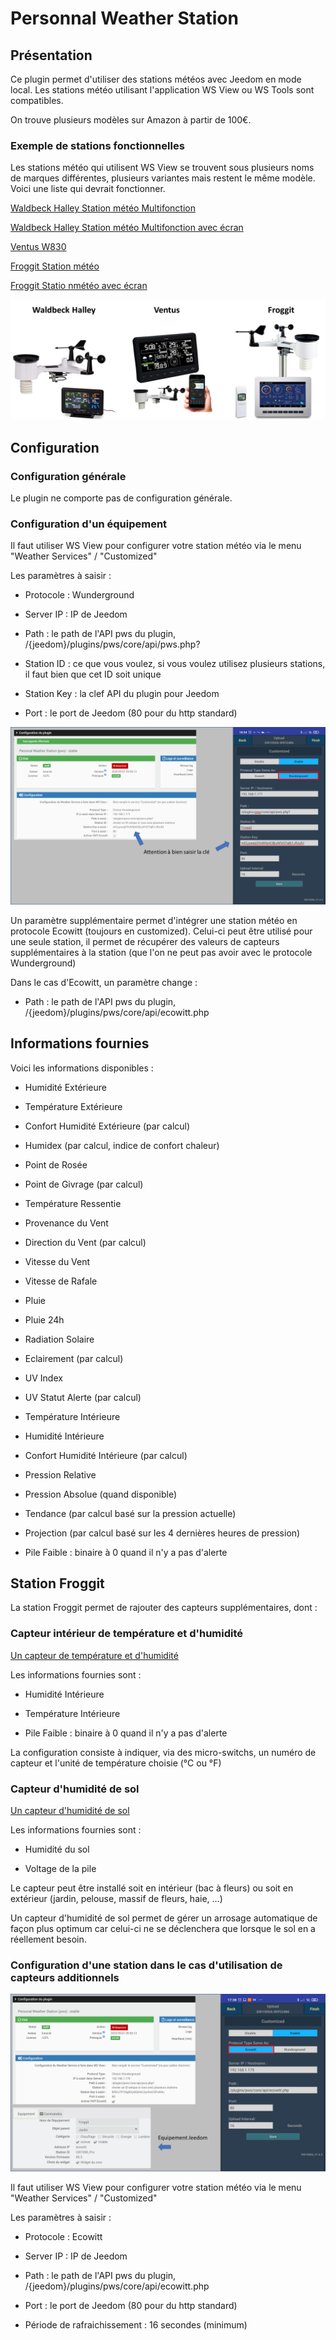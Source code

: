 # Personnal Weather Station

## Présentation

Ce plugin permet d'utiliser des stations météos avec Jeedom en mode local. Les stations météo utilisant l'application WS View ou WS Tools sont compatibles.

On trouve plusieurs modèles sur Amazon à partir de 100€.

### Exemple de stations fonctionnelles

Les stations météo qui utilisent WS View se trouvent sous plusieurs noms de marques différentes, plusieurs variantes mais restent le même modèle. Voici une liste qui devrait fonctionner.

[Waldbeck Halley Station météo Multifonction](https://amzn.to/3924BKr)

[Waldbeck Halley Station météo Multifonction avec écran](https://amzn.to/392592X)

[Ventus W830](https://amzn.to/2wacIWU)

[Froggit Station météo](https://www.amazon.fr/Froggit-DP1500-Station-syst%C3%A8me-Centre/dp/B07YDG97XF/ref=sr_1_35?)

[Froggit Statio nmétéo avec écran](https://www.amazon.fr/Froggit-HP1000SE-Internet-Station-Serveur/dp/B07ZJK8644/ref=sr_1_2?)

![Illustration](images/Stations.png?raw=true "Exemples de Stations météo")

## Configuration

### Configuration générale

Le plugin ne comporte pas de configuration générale.

### Configuration d'un équipement

Il faut utiliser WS View pour configurer votre station météo via le menu "Weather Services" / "Customized"

Les paramètres à saisir :

* Protocole : Wunderground

* Server IP : IP de Jeedom

* Path : le path de l'API pws du plugin, /{jeedom}/plugins/pws/core/api/pws.php?

* Station ID : ce que vous voulez, si vous voulez utilisez plusieurs stations, il faut bien que cet ID soit unique

* Station Key : la clef API du plugin pour Jeedom 

* Port : le port de Jeedom (80 pour du http standard)

![Illustration](images/Config_Wunderground2.png?raw=true "Mode Wunderground")

Un paramètre supplémentaire permet d'intégrer une station météo en protocole Ecowitt (toujours en customized). Celui-ci peut être utilisé pour une seule station, il permet de récupérer des valeurs de capteurs supplémentaires à la station (que l'on ne peut pas avoir avec le protocole Wunderground)

Dans le cas d'Ecowitt, un paramètre change :

* Path : le path de l'API pws du plugin, /{jeedom}/plugins/pws/core/api/ecowitt.php

## Informations fournies

Voici les informations disponibles :

* Humidité Extérieure

* Température Extérieure

* Confort Humidité Extérieure (par calcul)

* Humidex (par calcul, indice de confort chaleur)

* Point de Rosée

* Point de Givrage (par calcul)

* Température Ressentie

* Provenance du Vent

* Direction du Vent (par calcul)

* Vitesse du Vent

* Vitesse de Rafale

* Pluie

* Pluie 24h

* Radiation Solaire

* Eclairement (par calcul)

* UV Index

* UV Statut Alerte (par calcul)

* Température Intérieure

* Humidité Intérieure

* Confort Humidité Intérieure (par calcul)

* Pression Relative

* Pression Absolue (quand disponible)

* Tendance (par calcul basé sur la pression actuelle)

* Projection (par calcul basé sur les 4 dernières heures de pression)

* Pile Faible : binaire à 0 quand il n'y a pas d'alerte

## Station Froggit


La station Froggit permet de rajouter des capteurs supplémentaires, dont :

### Capteur intérieur de température et d'humidité 

[Un capteur de température et d'humidité](https://www.amazon.fr/Froggit-DP50-Thermo-hygrom%C3%A8tre-Plusieurs-canaux/dp/B0844K28MJ/ref=sr_1_7?)

Les informations fournies sont : 

* Humidité Intérieure

* Température Intérieure

* Pile Faible : binaire à 0 quand il n'y a pas d'alerte

La configuration consiste à indiquer, via des micro-switchs, un numéro de capteur et l'unité de température choisie (°C ou °F)

### Capteur d'humidité de sol

[Un capteur d'humidité de sol](https://www.amazon.fr/Froggit-DP100-Capteur-Radio-multicanal/dp/B0844KS4B2/ref=sr_1_14?)

Les informations fournies sont : 

* Humidité du sol 

* Voltage de la pile 

Le capteur peut être installé soit en intérieur (bac à fleurs) ou soit en extérieur (jardin, pelouse, massif de fleurs, haie, ...)

Un capteur d'humidité de sol permet de gérer un arrosage automatique de façon plus optimum car celui-ci ne se déclenchera que lorsque le sol en a réellement besoin.

### Configuration d'une station dans le cas d'utilisation de capteurs additionnels

![Illustration](images/Config_Ecowitt2.png?raw=true "Mode Ecowitt")

Il faut utiliser WS View pour configurer votre station météo via le menu "Weather Services" / "Customized"

Les paramètres à saisir :

* Protocole : Ecowitt

* Server IP : IP de Jeedom

* Path : le path de l'API pws du plugin, /{jeedom}/plugins/pws/core/api/ecowitt.php

* Port : le port de Jeedom (80 pour du http standard)

* Période de rafraichissement : 16 secondes (minimum)
